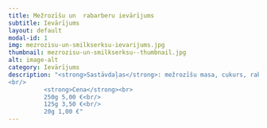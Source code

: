 ```yaml
---
title: Mežrozīšu un  rabarberu ievārījums
subtitle: Ievārījums
layout: default
modal-id: 1
img: mezrozisu-un-smilkserksu-ievarijums.jpg
thumbnail: mezrozisu-un-smilkserksu--thumbnail.jpg
alt: image-alt
category: Ievārījums
description: "<strong>Sastāvdaļas</strong>: mežrozīšu masa, cukurs, rabarberu  sula.<br/>
<br/>
          <strong>Cena</strong><br>
          250g 5,00 €<br/>
          125g 3,50 €<br/>
          20g 1,00 €"
---
```

